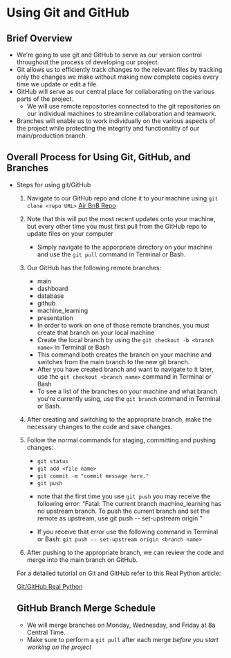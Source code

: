 # Using Git and GitHub

## Brief Overview

- We're going to use git and GitHub to serve as our version control throughout the process of developing our project. 
- Git allows us to efficiently track changes to the relevant files by tracking only the changes we make without making new complete copies every time we update or edit a file.
- GitHub will serve as our central place for collaborating on the various parts of the project. 
	- We will use remote repositories connected to the git repositories on our individual machines to streamline collaboration and teamwork.
- Branches will enable us to work individually on the various aspects of the project while protecting the integrity and functionality of our main/production branch.

## Overall Process for Using Git, GitHub, and Branches

- Steps for using git/GitHub
	1. Navigate to our GitHub repo and clone it to your machine using `git clone <repo URL>`
	[Air BnB Repo](https://github.com/jwcomp4/airbnb_renta)

	2. Note that this will put the most recent updates onto your machine, but every other time you must first pull from the GitHub repo to update files on your computer
		- Simply navigate to the apporpriate directory on your machine and use the `git pull` command in Terminal or Bash.

	3. Our GitHub has the following remote branches:
		- main
		- dashboard
		- database
		- github
		- machine_learning
		- presentation 

		* In order to work on one of those remote branches, you must create that branch on your local machine
		* Create the local branch by using the `git checkout -b <branch name>` in Terminal or Bash
		* This command both creates the branch on your machine and switches from the main branch to the new git branch.
		* After you have created branch and want to navigate to it later, use the `git checkout <branch name>` command in Terminal or Bash
		* To see a list of the branches on your machine and what branch you're currently using, use the `git branch` command in Terminal or Bash.

	4. After creating and switching to the appropriate branch, make the necessary changes to the code and save changes. 

	5. Follow the normal commands for staging, committing and pushing changes:
		- `git status`
		- `git add <file name>`
		- `git commit -m "commit message here."`
		- `git push`

		* note that the first time you use `git push` you may receive the following error: “Fatal: The current branch machine_learning has no upstream branch. To push the current branch and set the remote as upstream, use git push -- set-upstream origin <branch name>”

		* If you receive that error use the following command in Terminal or Bash: `git push -- set-upstream origin <branch name>`

	6. After pushing to the appropriate branch, we can review the code and merge into the main branch on GitHub.

	For a detailed tutorial on Git and GitHub refer to this Real Python article:

	[Git/GitHub Real Python](https://realpython.com/python-git-github-intro/)

	## GitHub Branch Merge Schedule

	- We will merge branches on Monday, Wednesday, and Friday at 8a Central Time.
	- Make sure to perform a `git pull` after each merge *before you start working on the project*